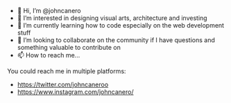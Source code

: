 - 👋 Hi, I’m @johncanero
- 👀 I’m interested in designing visual arts, architecture and investing
- 🌱 I’m currently learning how to code especially on the web development stuff
- 💞️ I’m looking to collaborate on the community if I have questions and something valuable to contribute on
- 📫 How to reach me...

You could reach me in multiple platforms:
- https://twitter.com/johncaneroo 
- https://www.instagram.com/johncanero/

<!---
johncanero/johncanero is a ✨ special ✨ repository because its `README.md` (this file) appears on your GitHub profile.
You can click the Preview link to take a look at your changes.
--->
